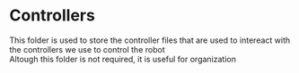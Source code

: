 # Controllers

This folder is used to store the controller files that are used to intereact with the controllers we use to control the robot  
Altough this folder is not required, it is useful for organization

